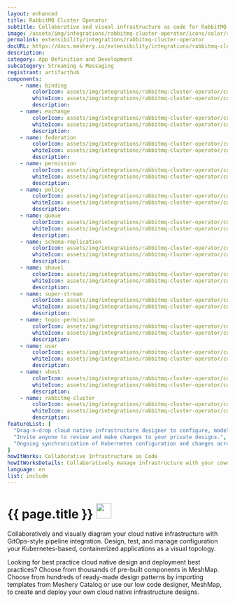 ```yaml
---
layout: enhanced
title: RabbitMQ Cluster Operator
subtitle: Collaborative and visual infrastructure as code for RabbitMQ Cluster Operator
image: /assets/img/integrations/rabbitmq-cluster-operator/icons/color/rabbitmq-cluster-operator-color.svg
permalink: extensibility/integrations/rabbitmq-cluster-operator
docURL: https://docs.meshery.io/extensibility/integrations/rabbitmq-cluster-operator
description: 
category: App Definition and Development
subcategory: Streaming & Messaging
registrant: artifacthub
components: 
	- name: binding
		colorIcon: assets/img/integrations/rabbitmq-cluster-operator/components/binding/icons/color/binding-color.svg
		whiteIcon: assets/img/integrations/rabbitmq-cluster-operator/components/binding/icons/white/binding-white.svg
		description: 
	- name: exchange
		colorIcon: assets/img/integrations/rabbitmq-cluster-operator/components/exchange/icons/color/exchange-color.svg
		whiteIcon: assets/img/integrations/rabbitmq-cluster-operator/components/exchange/icons/white/exchange-white.svg
		description: 
	- name: federation
		colorIcon: assets/img/integrations/rabbitmq-cluster-operator/components/federation/icons/color/federation-color.svg
		whiteIcon: assets/img/integrations/rabbitmq-cluster-operator/components/federation/icons/white/federation-white.svg
		description: 
	- name: permission
		colorIcon: assets/img/integrations/rabbitmq-cluster-operator/components/permission/icons/color/permission-color.svg
		whiteIcon: assets/img/integrations/rabbitmq-cluster-operator/components/permission/icons/white/permission-white.svg
		description: 
	- name: policy
		colorIcon: assets/img/integrations/rabbitmq-cluster-operator/components/policy/icons/color/policy-color.svg
		whiteIcon: assets/img/integrations/rabbitmq-cluster-operator/components/policy/icons/white/policy-white.svg
		description: 
	- name: queue
		colorIcon: assets/img/integrations/rabbitmq-cluster-operator/components/queue/icons/color/queue-color.svg
		whiteIcon: assets/img/integrations/rabbitmq-cluster-operator/components/queue/icons/white/queue-white.svg
		description: 
	- name: schema-replication
		colorIcon: assets/img/integrations/rabbitmq-cluster-operator/components/schema-replication/icons/color/schema-replication-color.svg
		whiteIcon: assets/img/integrations/rabbitmq-cluster-operator/components/schema-replication/icons/white/schema-replication-white.svg
		description: 
	- name: shovel
		colorIcon: assets/img/integrations/rabbitmq-cluster-operator/components/shovel/icons/color/shovel-color.svg
		whiteIcon: assets/img/integrations/rabbitmq-cluster-operator/components/shovel/icons/white/shovel-white.svg
		description: 
	- name: super-stream
		colorIcon: assets/img/integrations/rabbitmq-cluster-operator/components/super-stream/icons/color/super-stream-color.svg
		whiteIcon: assets/img/integrations/rabbitmq-cluster-operator/components/super-stream/icons/white/super-stream-white.svg
		description: 
	- name: topic-permission
		colorIcon: assets/img/integrations/rabbitmq-cluster-operator/components/topic-permission/icons/color/topic-permission-color.svg
		whiteIcon: assets/img/integrations/rabbitmq-cluster-operator/components/topic-permission/icons/white/topic-permission-white.svg
		description: 
	- name: user
		colorIcon: assets/img/integrations/rabbitmq-cluster-operator/components/user/icons/color/user-color.svg
		whiteIcon: assets/img/integrations/rabbitmq-cluster-operator/components/user/icons/white/user-white.svg
		description: 
	- name: vhost
		colorIcon: assets/img/integrations/rabbitmq-cluster-operator/components/vhost/icons/color/vhost-color.svg
		whiteIcon: assets/img/integrations/rabbitmq-cluster-operator/components/vhost/icons/white/vhost-white.svg
		description: 
	- name: rabbitmq-cluster
		colorIcon: assets/img/integrations/rabbitmq-cluster-operator/components/rabbitmq-cluster/icons/color/rabbitmq-cluster-color.svg
		whiteIcon: assets/img/integrations/rabbitmq-cluster-operator/components/rabbitmq-cluster/icons/white/rabbitmq-cluster-white.svg
		description: 
featureList: [
  "Drag-n-drop cloud native infrastructure designer to configure, model, and deploy your workloads.",
  "Invite anyone to review and make changes to your private designs.",
  "Ongoing synchronization of Kubernetes configuration and changes across any number of clusters."
]
howItWorks: Collaborative Infrastructure as Code
howItWorksDetails: Collaboratively manage infrastructure with your coworkers synchronously sharing the same designs.
language: en
list: include
---
```

<h1>{{ page.title }} <img src="{{ page.image }}" style="width: 35px; height: 35px;" /></h1>

<p>

</p>
<p>
    Collaboratively and visually diagram your cloud native infrastructure with GitOps-style pipeline integration. Design, test, and manage configuration your Kubernetes-based, containerized applications as a visual topology.
</p>
<p>
    Looking for best practice cloud native design and deployment best practices? Choose from thousands of pre-built components in MeshMap. Choose from hundreds of ready-made design patterns by importing templates from Meshery Catalog or use our low code designer, MeshMap, to create and deploy your own cloud native infrastructure designs.
</p>
